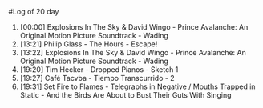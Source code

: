 #Log of 20 day

1. [00:00] Explosions In The Sky & David Wingo - Prince Avalanche: An Original Motion Picture Soundtrack - Wading
1. [13:21] Philip Glass - The Hours - Escape!
1. [13:22] Explosions In The Sky & David Wingo - Prince Avalanche: An Original Motion Picture Soundtrack - Wading
1. [19:20] Tim Hecker - Dropped Pianos - Sketch 1
1. [19:27] Café Tacvba - Tiempo Transcurrido - 2
1. [19:31] Set Fire to Flames - Telegraphs in Negative / Mouths Trapped in Static - And the Birds Are About to Bust Their Guts With Singing
